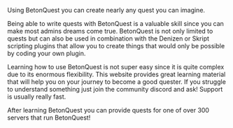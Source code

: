 Using BetonQuest you can create nearly any quest you can imagine.

Being able to write quests with BetonQuest is a valuable skill since you can make most admins dreams come true.
BetonQuest is not only limited to quests but can also be used in combination with the Denizen or Skript scripting plugins that allow you to create 
things that would only be possible by coding your own plugin.

Learning how to use BetonQuest is not super easy since it is quite complex due to its enormous flexibility.
This website provides great learning material that will help you on your journey to become a good quester.
If you struggle to understand something just join the community discord and ask! Support is usually really fast.

After learning BetonQuest you can provide quests for one of over 300 servers that run BetonQuest!
